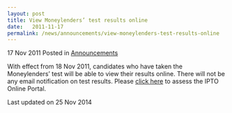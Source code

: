 ```yaml
---
layout: post
title: View Moneylenders’ test results online
date:   2011-11-17
permalink: /news/announcements/view-moneylenders-test-results-online
---
```


17 Nov 2011 Posted in [Announcements](/news/announcements)

With effect from 18 Nov 2011, candidates who have taken the Moneylenders’ test will be able to view their results online. There will not be any email notification on test results. Please [click here](https://www.mlaw.gov.sg/eservices/rom/) to assess the IPTO Online Portal.


<p class="right-side-updated">Last updated on 25 Nov 2014</p> 
